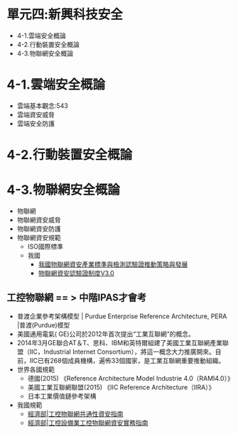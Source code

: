 # 單元四:新興科技安全
- 4-1.雲端安全概論
- 4-2.行動裝置安全概論
- 4-3.物聯網安全概論

# 4-1.雲端安全概論
- 雲端基本觀念:543
- 雲端資安威脅
- 雲端安全防護
# 4-2.行動裝置安全概論
# 4-3.物聯網安全概論
- 物聯網
- 物聯網資安威脅
- 物聯網資安防護
- 物聯網資安規範  
  - ISO國際標準
  - 我國
    - [我國物聯網資安產業標準與檢測認驗證推動策略與發展](https://ws.ndc.gov.tw/Download.ashx?u=LzAwMS9hZG1pbmlzdHJhdG9yLzEwL3JlbGZpbGUvMC8xMzExMS8wN2FmNGUxYi1hNmY3LTQzODUtYmE4NC1hZTg2YjYxNWRmNzIucGRm&n=5pS%2F562W5paw55%2BlMDMt5oiR5ZyL54mp6IGv57ay6LOH5a6J55Si5qWt5qiZ5rqW6IiH5qqi5ris6KqN6amX6K2J5o6o5YuV562W55Wl6IiH55m85bGVLnBkZg%3D%3D&icon=..pdf)
    - [物聯網資安認驗證制度V3.0](https://www.taics.org.tw/files/FileDownload/%E7%89%A9%E8%81%AF%E7%B6%B2%E8%B3%87%E5%AE%89%E8%AA%8D%E9%A9%97%E8%AD%89%E5%88%B6%E5%BA%A6%20V3.0_1.pdf)

## 工控物聯網 == > 中階IPAS才會考
- 普渡企業參考架構模型 | Purdue Enterprise Reference Architecture, PERA |普渡(Purdue)模型
- 美國通用電氣( GE)公司於2012年首次提出“工業互聯網”的概念。
- 2014年3月GE聯合AT＆T、思科、IBM和英特爾組建了美國工業互聯網產業聯盟（IIC，Industrial Internet Consortium），將這一概念大力推廣開來。目前，IIC已有268個成員機構，遍佈33個國家，是工業互聯網重要推動組織。
- 世界各國規範
  - 德國(2015) 《Reference Architecture Model Industrie 4.0（RAMI4.0）》
  - 美國工業互聯網聯盟(2015) 《IIC Reference Architecture（IIRA）》
  - 日本工業價值鏈參考架構 
- 我國規範
  - [經濟部|工控物聯網共通性資安指南](https://www.acw.org.tw/UpFiles/01-%E5%B7%A5%E6%8E%A7%E7%89%A9%E8%81%AF%E7%B6%B2%E5%85%B1%E9%80%9A%E6%80%A7%E8%B3%87%E5%AE%89%E6%8C%87%E5%8D%97.pdf)
  - [經濟部|工控設備業工控物聯網資安實務指南](https://www.acw.org.tw/UpFiles/02-%E5%B7%A5%E6%8E%A7%E8%A8%AD%E5%82%99%E6%A5%AD%E5%B7%A5%E6%8E%A7%E7%89%A9%E8%81%AF%E7%B6%B2%E8%B3%87%E5%AE%89%E5%AF%A6%E5%8B%99%E6%8C%87%E5%8D%97.pdf) 
